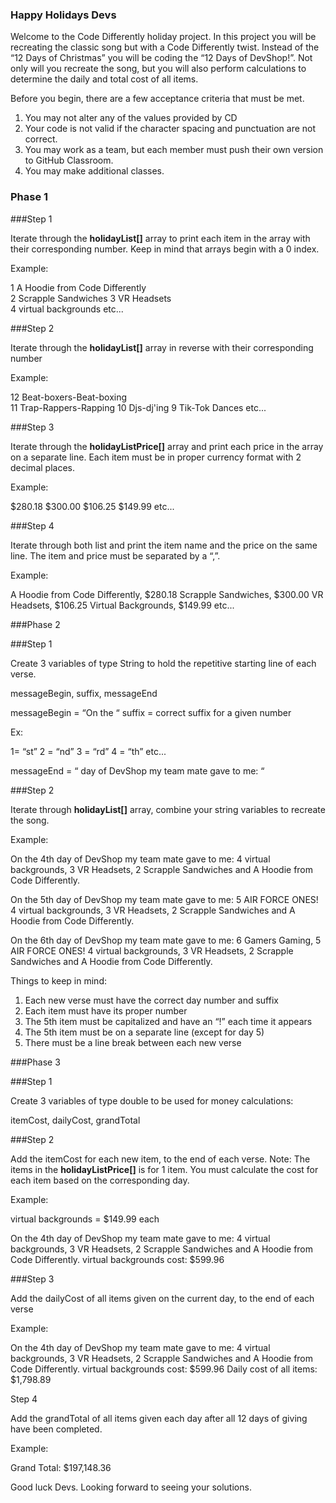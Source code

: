 ### Happy Holidays Devs

Welcome to the Code Differently holiday project. In this project you will be recreating the classic song but with 
a Code Differently twist. Instead of the “12 Days of Christmas” you will be coding the “12 Days of DevShop!”. 
Not only will you recreate the song, but you will also perform calculations to determine the daily and 
total cost of all items.

Before you begin, there are a few acceptance criteria that must be met.
1. You may not alter any of the values provided by CD
2. Your code is not valid if the character spacing and punctuation are not correct.
3. You may work as a team, but each member must push their own version to GitHub Classroom.
4. You may make additional classes.

### Phase 1

###Step 1

Iterate through the **holidayList[]** array to print each item in the array with their corresponding number. Keep in mind that arrays begin with a 0 index.

Example:

1 A Hoodie from Code Differently  
2 Scrapple Sandwiches
3 VR Headsets  
4 virtual backgrounds
etc...

###Step 2

Iterate through the **holidayList[]** array in reverse with their corresponding number

Example:

12 Beat-boxers-Beat-boxing  
11 Trap-Rappers-Rapping
10 Djs-dj'ing
9 Tik-Tok Dances
etc...

###Step 3

Iterate through the **holidayListPrice[]** array and print each price in the array on a separate line. 
Each item must be in proper currency format with 2 decimal places.

Example:

$280.18
$300.00
$106.25
$149.99
etc...

###Step 4

Iterate through both list and print the item name and the price on the same line. The item and price must be separated by a “,”.

Example:

A Hoodie from Code Differently, $280.18
Scrapple Sandwiches, $300.00
VR Headsets, $106.25
Virtual Backgrounds, $149.99
etc...

###Phase 2

###Step 1

Create 3 variables of type String to hold the repetitive starting line of each verse.

messageBegin, suffix, messageEnd

messageBegin = “On the “
suffix = correct suffix for a given number

Ex:

1= “st”
2 = “nd”
3 = “rd”
4 = “th”
etc...

messageEnd = “ day of DevShop my team mate gave to me: “

###Step 2

Iterate through **holidayList[]** array, combine your string variables to recreate the song.

Example:

On the 4th day of DevShop my team mate gave to me: 4 virtual backgrounds,
3 VR Headsets, 2 Scrapple Sandwiches and A Hoodie from Code Differently.

On the 5th day of DevShop my team mate gave to me: 5 AIR FORCE ONES!
4 virtual backgrounds, 3 VR Headsets, 2 Scrapple Sandwiches and A Hoodie from Code Differently.

On the 6th day of DevShop my team mate gave to me: 6 Gamers Gaming,
5 AIR FORCE ONES!
4 virtual backgrounds, 3 VR Headsets, 2 Scrapple Sandwiches and A Hoodie from Code Differently.


Things to keep in mind:
1. Each new verse must have the correct day number and suffix
2. Each item must have its proper number
3. The 5th item must be capitalized and have an “!” each time it appears
4. The 5th item must be on a separate line (except for day 5)
5. There must be a line break between each new verse

###Phase 3

###Step 1

Create 3 variables of type double to be used for money calculations:

itemCost, dailyCost, grandTotal

###Step 2

Add the itemCost for each new item, to the end of each verse. Note: The items in the **holidayListPrice[]** is for 1 item. 
You must calculate the cost for each item based on the corresponding day.

Example:

virtual backgrounds = $149.99 each

On the 4th day of DevShop my team mate gave to me: 4 virtual backgrounds,
3 VR Headsets, 2 Scrapple Sandwiches and A Hoodie from Code Differently.
virtual backgrounds cost: $599.96

###Step 3

Add the dailyCost of all items given on the current day, to the end of each verse

Example:

On the 4th day of DevShop my team mate gave to me: 4 virtual backgrounds,
3 VR Headsets, 2 Scrapple Sandwiches and A Hoodie from Code Differently.
virtual backgrounds cost: $599.96
Daily cost of all items: $1,798.89


Step 4

Add the grandTotal of all items given each day after all 12 days of giving have been completed.

Example:

Grand Total: $197,148.36 

Good luck Devs. Looking forward to seeing your solutions.

 

 

 
 